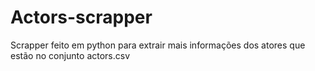 # Actors-scrapper

Scrapper feito em python para extrair mais informações dos atores que estão no conjunto actors.csv
